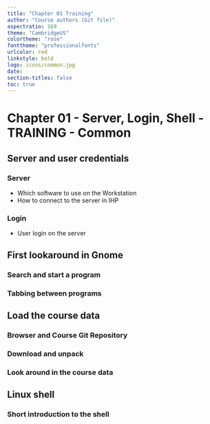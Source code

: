 ```yaml
---
title: "Chapter 01 Training"
author: "Course authors (Git file)"
aspectratio: 169
theme: "CambridgeUS"
colortheme: "rose"
fonttheme: "professionalfonts"
urlcolor: red
linkstyle: bold
logo: icons/common.jpg
date:
section-titles: false
toc: true
---
```


# Chapter 01 - Server, Login, Shell - TRAINING - Common

## Server and user credentials

### Server 
* Which software to use on the Workstation
* How to connect to the server in IHP

### Login
* User login on the server

## First lookaround in Gnome

### Search and start a program

### Tabbing between programs

## Load the course data

### Browser and Course Git Repository

### Download and unpack

### Look around in the course data

## Linux shell

### Short introduction to the shell
